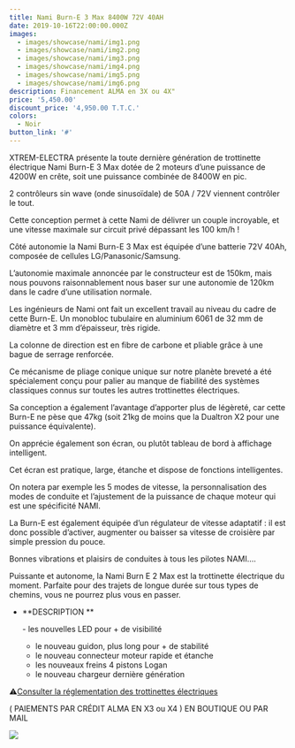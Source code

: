 ```yaml
---
title: Nami Burn-E 3 Max 8400W 72V 40AH
date: 2019-10-16T22:00:00.000Z
images:
  - images/showcase/nami/img1.png
  - images/showcase/nami/img2.png
  - images/showcase/nami/img3.png
  - images/showcase/nami/img4.png
  - images/showcase/nami/img5.png
  - images/showcase/nami/img6.png
description: Financement ALMA en 3X ou 4X"
price: '5,450.00'
discount_price: '4,950.00 T.T.C.'
colors:
  - Noir
button_link: '#'
---
```


XTREM-ELECTRA présente la toute dernière génération de trottinette électrique Nami Burn-E 3 Max dotée de 2 moteurs d’une puissance de 4200W en crête, soit une puissance combinée de 8400W en pic.

2 contrôleurs sin wave (onde sinusoïdale) de 50A / 72V viennent contrôler le tout.

Cette conception permet à cette Nami de délivrer un couple incroyable, et une vitesse maximale sur circuit privé dépassant les 100 km/h !

Côté autonomie la Nami Burn-E 3 Max est équipée d’une batterie 72V 40Ah, composée de cellules LG/Panasonic/Samsung.

L’autonomie maximale annoncée par le constructeur est de 150km, mais nous pouvons raisonnablement nous baser sur une autonomie de 120km dans le cadre d’une utilisation normale.

Les ingénieurs de Nami ont fait un excellent travail au niveau du cadre de cette Burn-E. Un monobloc tubulaire en aluminium 6061 de 32 mm de diamètre et 3 mm d’épaisseur, très rigide.

La colonne de direction est en fibre de carbone et pliable grâce à une bague de serrage renforcée.

Ce mécanisme de pliage conique unique sur notre planète  breveté a été spécialement conçu pour palier au manque de fiabilité des systèmes classiques connus sur toutes les autres trottinettes électriques.

Sa conception a également l’avantage d’apporter plus de légèreté, car cette Burn-E ne pèse que 47kg (soit 21kg de moins que la Dualtron X2 pour une puissance équivalente).

On apprécie également son écran, ou plutôt tableau de bord à affichage intelligent.

Cet écran est pratique, large, étanche et dispose de fonctions intelligentes.

On notera par exemple les 5 modes de vitesse, la personnalisation des modes de conduite et l’ajustement de la puissance de chaque moteur qui est une spécificité NAMI.

La Burn-E est également équipée d’un régulateur de vitesse adaptatif : il est donc possible d’activer, augmenter ou baisser sa vitesse de croisière par simple pression du pouce.

Bonnes vibrations et plaisirs de conduites à tous les pilotes NAMI….

Puissante et autonome, la Nami Burn E 2 Max est la trottinette électrique du moment. Parfaite pour des trajets de longue durée sur tous types de chemins, vous ne pourrez plus vous en passer.

* \*\*DESCRIPTION \*\*

  \- les nouvelles LED pour + de visibilité
  * le nouveau guidon, plus long pour + de stabilité
  * le nouveau connecteur moteur rapide et étanche
  * les nouveaux freins 4 pistons Logan
  * le nouveau chargeur dernière génération

⚠️[Consulter la réglementation des trottinettes électriques](/uploads/reglementation.pdf)

( PAIEMENTS PAR CRÉDIT ALMA EN X3 ou X4 ) EN BOUTIQUE OU PAR MAIL

![](/uploads/sans-titre-6.png)
